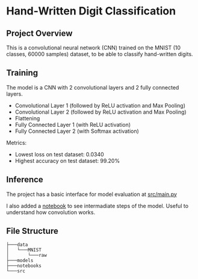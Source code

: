 # Hand-Written Digit Classification

## Project Overview

This is a convolutional neural network (CNN) trained on the MNIST (10 classes, 60000 samples) dataset, to be able to classify hand-written digits.

## Training

The model is a CNN with 2 convolutional layers and 2 fully connected layers.
- Convolutional Layer 1 (followed by ReLU activation and Max Pooling)
- Convolutional Layer 2 (followed by ReLU activation and Max Pooling)
- Flattening
- Fully Connected Layer 1 (with ReLU activation)
- Fully Connected Layer 2 (with Softmax activation)

Metrics:
- Lowest loss on test dataset: 0.0340
- Highest accuracy on test dataset: 99.20%

## Inference

The project has a basic interface for model evaluation at [src/main.py](src/main.py)

I also added a [notebook](/notebooks/visualize.ipynb) to see intermadiate steps of the model. Useful to understand how convolution works.

## File Structure

```
├───data
│   └───MNIST
│       └───raw
├───models
├───notebooks
└───src
```
